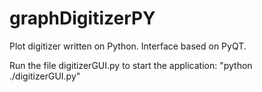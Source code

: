 # graphDigitizerPY

Plot digitizer written on Python. Interface based on PyQT.

Run the file digitizerGUI.py to start the application: "python ./digitizerGUI.py"
